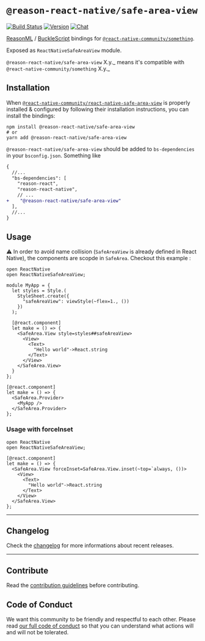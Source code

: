 # `@reason-react-native/safe-area-view`

[![Build Status](https://github.com/reason-react-native/safe-area-view/workflows/Build/badge.svg)](https://github.com/reason-react-native/safe-area-view/actions)
[![Version](https://img.shields.io/npm/v/@reason-react-native/safe-area-view.svg)](https://www.npmjs.com/@reason-react-native/safe-area-view)
[![Chat](https://img.shields.io/discord/235176658175262720.svg?logo=discord&colorb=blue)](https://reasonml-community.github.io/reason-react-native/discord/)

[ReasonML](https://reasonml.github.io) /
[BuckleScript](https://bucklescript.github.io) bindings for
[`@react-native-community/something`](https://github.com/react-native-community/something).

Exposed as `ReactNativeSafeAreaView` module.

`@reason-react-native/safe-area-view` X.y._ means it's compatible with
`@react-native-community/something` X.y._

## Installation

When
[`@react-native-community/react-native-safe-area-view`](`https://github.com/react-native-community/react-native-safe-area-view`)
is properly installed & configured by following their installation instructions,
you can install the bindings:

```console
npm install @reason-react-native/safe-area-view
# or
yarn add @reason-react-native/safe-area-view
```

`@reason-react-native/safe-area-view` should be added to `bs-dependencies` in
your `bsconfig.json`. Something like

```diff
{
  //...
  "bs-dependencies": [
    "reason-react",
    "reason-react-native",
    // ...
+    "@reason-react-native/safe-area-view"
  ],
  //...
}
```

## Usage

⚠️ In order to avoid name collision (`SafeAreaView` is already defined in React
Native), the components are scopde in `SafeArea`. Checkout this example :

```reason
open ReactNative
open ReactNativeSafeAreaView;

module MyApp = {
  let styles = Style.(
    StyleSheet.create({
      "safeAreaView": viewStyle(~flex=1., ())
    })
  );

  [@react.component]
  let make = () => {
    <SafeArea.View style=styles##safeAreaView>
      <View>
        <Text>
          "Hello world"->React.string
        </Text>
      </View>
    </SafeArea.View>
  }
};

[@react.component]
let make = () => {
  <SafeArea.Provider>
    <MyApp />
  </SafeArea.Provider>
};
```

### Usage with forceInset

```reason
open ReactNative
open ReactNativeSafeAreaView;

[@react.component]
let make = () => {
  <SafeArea.View forceInset=SafeArea.View.inset(~top=`always, ())>
    <View>
      <Text>
        "Hello world"->React.string
      </Text>
    </View>
  </SafeArea.View>
};
```

---

## Changelog

Check the [changelog](./CHANGELOG.md) for more informations about recent
releases.

---

## Contribute

Read the
[contribution guidelines](https://github.com/reason-react-native/.github/blob/master/CONTRIBUTING.md)
before contributing.

## Code of Conduct

We want this community to be friendly and respectful to each other. Please read
[our full code of conduct](https://github.com/reason-react-native/.github/blob/master/CODE_OF_CONDUCT.md)
so that you can understand what actions will and will not be tolerated.
